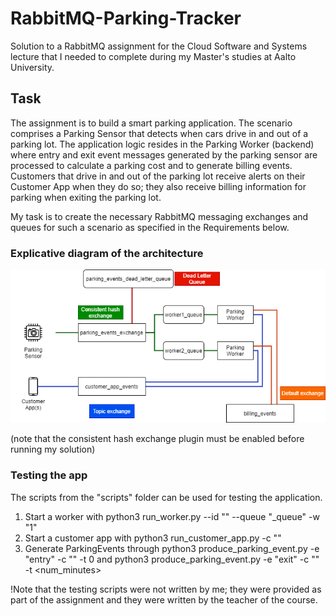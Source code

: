 # RabbitMQ-Parking-Tracker

Solution to a RabbitMQ assignment for the Cloud Software and Systems lecture that I needed to complete during my Master's studies at Aalto University.

## Task
The assignment is to build a smart parking application. The scenario comprises a Parking Sensor that detects when cars drive in and out of a parking lot. The application logic resides in the Parking Worker (backend) where entry and exit event messages generated by the parking sensor are processed to calculate a parking cost and to generate billing events. Customers that drive in and out of the parking lot receive alerts on their Customer App when they do so; they also receive billing information for parking when exiting the parking lot.

My task is to create the necessary RabbitMQ messaging exchanges and queues for such a scenario as specified in the Requirements below.

### Explicative diagram of the architecture

<img src="architecture.png" />

(note that the consistent hash exchange plugin must be enabled before running my solution)

### Testing the app

The scripts from the "scripts" folder can be used for testing the application.

1. Start a worker with python3 run_worker.py --id "<worker-id>" --queue "<worker-id>_queue" -w "1"
2. Start a customer app with python3 run_customer_app.py -c "<customer-id>"
3. Generate ParkingEvents through python3 produce_parking_event.py -e "entry" -c "<customer-id>" -t 0 and python3 produce_parking_event.py -e "exit" -c "<customer-id>" -t <num_minutes>

!Note that the testing scripts were not written by me; they were provided as part of the assignment and they were written by the teacher of the course.

